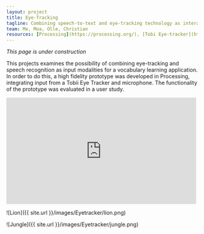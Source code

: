 ```yaml
---
layout: project
title: Eye-Tracking
tagline: Combining speech-to-text and eye-tracking technology as interaction input
team: Me, Moa, Olle, Christian
resources: [Processing](https://processing.org/), [Tobi Eye-tracker](http://www.tobii.com), [Speech to Text Library for Processing (STT)](http://stt.getflourish.com/)
---
```


*This page is under construction*

This projects examines the possibility of combining eye-tracking and speech recognition as input modalities for a vocabulary learning application. In order to do this, a high fidelity prototype was developed in Processing, integrating input from a Tobii Eye Tracker and microphone. The functionality of the prototype was evaluated in a user study.



<iframe src="https://player.vimeo.com/video/84316403" width="500" height="281" frameborder="0" webkitallowfullscreen mozallowfullscreen allowfullscreen></iframe>


![Lion]({{ site.url }}/images/Eyetracker/lion.png)

![Jungle]({{ site.url }}/images/Eyetracker/jungle.png)